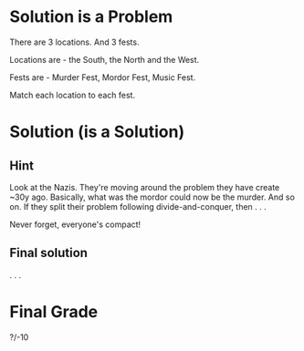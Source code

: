 # Solution is a Problem

There are 3 locations. And 3 fests.

Locations are - the South, the North and the West. 

Fests are - Murder Fest, Mordor Fest, Music Fest.

Match each location to each fest.

# Solution (is a Solution)

## Hint
Look at the Nazis. They're moving around the problem they have create ~30y ago. 
Basically, what was the mordor could now be the murder. And so on.
If they split their problem following divide-and-conquer, then . . . 

Never forget, everyone's compact!

## Final solution
. . . 

# Final Grade
?/-10

